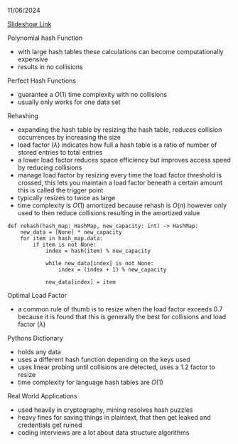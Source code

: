 11/06/2024

[Slideshow Link](https://docs.google.com/presentation/d/1M9YOSH-vZV8dqmVy_luXacqgraEJAV0OrH_KaCl1Q60/edit#slide=id.g26f1a35504f_0_166)

Polynomial hash Function
 - with large hash tables these calculations can become computationally expensive
 - results in no collisions 

Perfect Hash Functions
 - guarantee a $O(1)$ time complexity with no collisions
 - usually only works for one data set

Rehashing
 - expanding the hash table by resizing the hash table, reduces collision occurrences by increasing the size
 - load factor $(\lambda)$ indicates how full a hash table is a ratio of number of stored entries to total entries
 - a lower load factor reduces space efficiency but improves access speed by reducing collisions
 - manage load factor by resizing every time the load factor threshold is crossed, this lets you maintain a load factor beneath a certain amount this is called the trigger point
 - typically resizes to twice as large
 - time complexity is $O(1)$ amortized because rehash is $O(n)$ however only used to then reduce collisions resulting in the amortized value

```
def rehash(hash_map: HashMap, new_capacity: int) -> HashMap:
	new_data = [None] * new_capacity
	for item in hash_map.data:
		if item is not None:
			index = hash(item) % new_capacity

			while new_data[index] is not None:
				index = (index + 1) % new_capacity
				
			new_data[index] = item
```

Optimal Load Factor
 - a common rule of thumb is to resize when the load factor exceeds 0.7 because it is found that this is generally the best for collisions and load factor $(\lambda)$ 

Pythons Dictionary
 - holds any data
 - uses a different hash function depending on the keys used
 - uses linear probing until collisions are detected, uses a 1.2 factor to resize
 - time complexity for language hash tables are $O(1)$ 

Real World Applications
 - used heavily in cryptography, mining resolves hash puzzles
 - heavy fines for saving things in plaintext, that then get leaked and credentials get ruined
 - coding interviews are a lot about data structure algorithms
